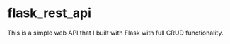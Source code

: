 # flask_rest_api  
This is a simple web API that I built with Flask with full CRUD functionality.  
